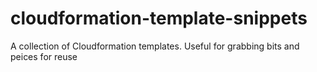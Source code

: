 # cloudformation-template-snippets
A collection of Cloudformation templates. Useful for grabbing bits and peices for reuse
